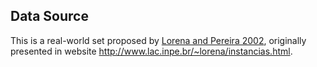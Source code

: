## Data Source
This is a real-world set proposed by [Lorena and Pereira 2002](https://citeseerx.ist.psu.edu/document?repid=rep1&type=pdf&doi=75515a186e951958f8ed4a90362338f6b0646746), originally presented in website http://www.lac.inpe.br/~lorena/instancias.html.

